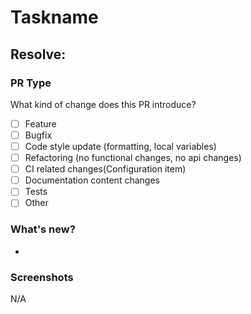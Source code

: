 # Taskname

## Resolve:

### PR Type

What kind of change does this PR introduce?

- [ ] Feature
- [ ] Bugfix
- [ ] Code style update (formatting, local variables)
- [ ] Refactoring (no functional changes, no api changes)
- [ ] CI related changes(Configuration item)
- [ ] Documentation content changes
- [ ] Tests
- [ ] Other

### What's new?

-

### Screenshots

N/A